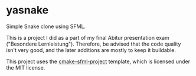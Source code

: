# yasnake

Simple Snake clone using SFML.

This is a project I did as a part of my final Abitur presentation exam ("Besondere Lernleistung"). Therefore, be advised that the code quality isn't very good, and the later additions are mostly to keep it buildable.

This project uses the [cmake-sfml-project](https://github.com/SFML/cmake-sfml-project) template, which is licensed under the MIT license.